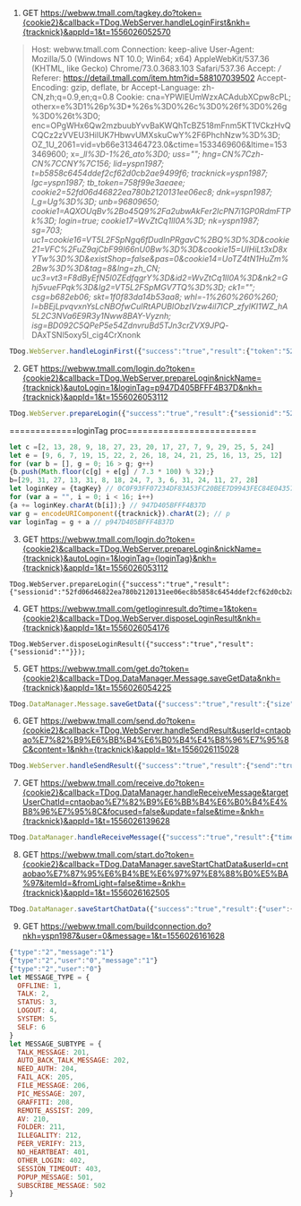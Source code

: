 ﻿1. GET https://webww.tmall.com/tagkey.do?token={cookie2}&callback=TDog.WebServer.handleLoginFirst&nkh={tracknick}&appId=1&t=1556026052570

> Host: webww.tmall.com
Connection: keep-alive
User-Agent: Mozilla/5.0 (Windows NT 10.0; Win64; x64) AppleWebKit/537.36 (KHTML, like Gecko) Chrome/73.0.3683.103 Safari/537.36
Accept: */*
Referer: https://detail.tmall.com/item.htm?id=588107039502
Accept-Encoding: gzip, deflate, br
Accept-Language: zh-CN,zh;q=0.9,en;q=0.8
Cookie: cna=YPWlEUmWzxACAdubXCpw8cPL; otherx=e%3D1%26p%3D*%26s%3D0%26c%3D0%26f%3D0%26g%3D0%26t%3D0; enc=OPgWHx6Qw2mzbuubYvvBaKWQhTcBZ518mFnm5KT1VCkzHvQCQCz2zVVEU3HilUK7HbwvUMXskuCwY%2F6PhchNzw%3D%3D; OZ_1U_2061=vid=vb66e313464723.0&ctime=1533469606&ltime=1533469600; x=__ll%3D-1%26_ato%3D0; uss=""; hng=CN%7Czh-CN%7CCNY%7C156; lid=yspn1987; t=b5858c6454ddef2cf62d0cb2ae9499f6; tracknick=yspn1987; lgc=yspn1987; _tb_token_=758f99e3aeaee; cookie2=52fd06d46822ea780b2120131ee06ec8; dnk=yspn1987; _l_g_=Ug%3D%3D; unb=96809650; cookie1=AQXOUqBv%2Bo45Q9%2Fa2ubwAkFer2lcPN7i1GP0RdmFTPk%3D; login=true; cookie17=WvZtCq1lI0A%3D; _nk_=yspn1987; sg=703; uc1=cookie16=VT5L2FSpNgq6fDudInPRgavC%2BQ%3D%3D&cookie21=VFC%2FuZ9ajCbF99I66nU0Bw%3D%3D&cookie15=UIHiLt3xD8xYTw%3D%3D&existShop=false&pas=0&cookie14=UoTZ4tN1HuZm%2Bw%3D%3D&tag=8&lng=zh_CN; uc3=vt3=F8dByEfN5I0ZEdfqgrY%3D&id2=WvZtCq1lI0A%3D&nk2=Ghj5vueFPqk%3D&lg2=VT5L2FSpMGV7TQ%3D%3D; ck1=""; csg=b682eb06; skt=1f0f83da14b53aa8; whl=-1%260%260%260; l=bBEjLpvqvxnYsLcNBOfwCuIRtAPUBIObzIVzw4il7ICP_zfylKI1WZ_hA5L2C3NVa6E9R3y1Nww8BAY-Vyznh; isg=BD092C5QPeP5e54ZdnvruBd5TJn3crZVX9JPQ_-DAxTSNl5oxy5l_cig4CrXnonk
>


```javascript
TDog.WebServer.handleLoginFirst({"success":"true","result":{"token":"52fd06d46822ea780b2120131ee06ec8","tagKey":"0C0F93FF07234DF83A53FC20BEE7D9943FEC84E04357C8CDC844F31E49CE205E"}});
```


2. GET https://webww.tmall.com/login.do?token={cookie2}&callback=TDog.WebServer.prepareLogin&nickName={tracknick}&autoLogin=1&loginTag=p947D405BFFF4B37D&nkh={tracknick}&appId=1&t=1556026053112

```javascript
TDog.WebServer.prepareLogin({"success":"true","result":{"sessionid":"52fd06d46822ea780b2120131ee06ec8b5858c6454ddef2cf62d0cb2ae9499f6"}});
```

=============loginTag proc=========================
```javascript
let c =[2, 13, 28, 9, 18, 27, 23, 20, 17, 27, 7, 9, 29, 25, 5, 24]
let e = [9, 6, 7, 19, 15, 22, 2, 26, 18, 24, 21, 25, 16, 13, 25, 12]
for (var b = [], g = 0; 16 > g; g++)
{b.push(Math.floor(c[g] + e[g] / 7.3 * 100) % 32);}
b=[29, 31, 27, 13, 31, 8, 18, 24, 7, 3, 6, 31, 24, 11, 27, 28]
let loginKey = {tagKey} // 0C0F93FF07234DF83A53FC20BEE7D9943FEC84E04357C8CDC844F31E49CE205E
for (var a = "", i = 0; i < 16; i++)
{a += loginKey.charAt(b[i]);} // 947D405BFFF4B37D
var g = encodeURIComponent({tracknick}).charAt(2); // p
var loginTag = g + a // p947D405BFFF4B37D
```

3. GET https://webww.tmall.com/login.do?token={cookie2}&callback=TDog.WebServer.prepareLogin&nickName={tracknick}&autoLogin=1&loginTag={loginTag}&nkh={tracknick}&appId=1&t=1556026053112

```javacript
TDog.WebServer.prepareLogin({"success":"true","result":{"sessionid":"52fd06d46822ea780b2120131ee06ec8b5858c6454ddef2cf62d0cb2ae9499f6"}});
```

4. GET https://webww.tmall.com/getloginresult.do?time=1&token={cookie2}&callback=TDog.WebServer.disposeLoginResult&nkh={tracknick}&appId=1&t=1556026054176

```javacript
TDog.WebServer.disposeLoginResult({"success":"true","result":{"sessionid":""}});
```

5. GET https://webww.tmall.com/get.do?token={cookie2}&callback=TDog.DataManager.Message.saveGetData&nkh={tracknick}&appId=1&t=1556026054225

```javascript
TDog.DataManager.Message.saveGetData({"success":"true","result":{"size":"0","person":"","messages":[{"changedUserId":"cntaobao古美婷旗舰店","status":"1","subType":"0","type":"3"},{"changedUserId":"cntaobao品生智能设备旗舰店","status":"1","subType":"0","type":"3"},{"changedUserId":"cntaobao燕派旗舰店","status":"2","subType":"0","type":"3"},{"changedUserId":"cntaobao点滴水世界","status":"1","subType":"0","type":"3"}]}});
```

6. GET https://webww.tmall.com/send.do?token={cookie2}&callback=TDog.WebServer.handleSendResult&userId=cntaobao%E7%82%B9%E6%BB%B4%E6%B0%B4%E4%B8%96%E7%95%8C&content=1&nkh={tracknick}&appId=1&t=1556026115028

```javascript
TDog.WebServer.handleSendResult({"success":"true","result":{"send":"true"}});
```

7. GET https://webww.tmall.com/receive.do?token={cookie2}&callback=TDog.DataManager.handleReceiveMessage&targetUserChatId=cntaobao%E7%82%B9%E6%BB%B4%E6%B0%B4%E4%B8%96%E7%95%8C&focused=false&update=false&time=&nkh={tracknick}&appId=1&t=1556026139628

```javascript
TDog.DataManager.handleReceiveMessage({"success":"true","result":{"timeStamp":"2019-04-23 21:28:34","size":0,"all":true,"talkUserStatus":{"userId":"cntaobao点滴水世界","nickName":"点滴水世界","size":"0","statusType":"1","relation":"0","route":"0016","hasDBMessage":"false","hasCacheMessage":"true","wangXinSatus":"0"},"messages":[{"userId":"-","fromId":"cntaobao点滴水世界","sendTime":"2019-04-23 21:28:34","content":"1","type":6,"subType":0}]}});
```


8. GET https://webww.tmall.com/start.do?token={cookie2}&callback=TDog.DataManager.saveStartChatData&userId=cntaobao%E7%87%95%E6%B4%BE%E6%97%97%E8%88%B0%E5%BA%97&itemId=&fromLight=false&time=&nkh={tracknick}&appId=1&t=1556026162505

```javascript
TDog.DataManager.saveStartChatData({"success":"true","result":{"user":{"nick":"点滴水世界:波多","userChatId":"cntaobao点滴水世界:波多","sex":"0","from":"上海","registDate":"2015-3-17 20:22:46","visitDate":"2019-4-23 21:29:22","sellNum":"3_3","buyNum":"0","certification":"false","suspended":"0","relation":"2","site":"cntaobao"},"timeStamp":"2019-04-23 21:29:20","size":0,"all":false,"single":false,"talkUserStatus":{"userId":"cntaobao点滴水世界:波多","nickName":"点滴水世界:波多","size":"0","statusType":"2","relation":"2","hasDBMessage":"false","hasCacheMessage":"true","wangXinSatus":"0"},"messages":[]}});
```

9. GET https://webww.tmall.com/buildconnection.do?nkh=yspn1987&user=0&message=1&t=1556026161628

```javascript
{"type":"2","message":"1"}
{"type":"2","user":"0","message":"1"}
{"type":"2","user":"0"}
let MESSAGE_TYPE = {
  OFFLINE: 1,
  TALK: 2,
  STATUS: 3,
  LOGOUT: 4,
  SYSTEM: 5,
  SELF: 6
}
let MESSAGE_SUBTYPE = {
  TALK_MESSAGE: 201,
  AUTO_BACK_TALK_MESSAGE: 202,
  NEED_AUTH: 204,
  FAIL_ACK: 205,
  FILE_MESSAGE: 206,
  PIC_MESSAGE: 207,
  GRAFFITI: 208,
  REMOTE_ASSIST: 209,
  AV: 210,
  FOLDER: 211,
  ILLEGALITY: 212,
  PEER_VERIFY: 213,
  NO_HEARTBEAT: 401,
  OTHER_LOGIN: 402,
  SESSION_TIMEOUT: 403,
  POPUP_MESSAGE: 501,
  SUBSCRIBE_MESSAGE: 502
}
```
